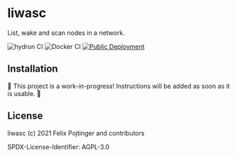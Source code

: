 # liwasc

List, wake and scan nodes in a network.

![hydrun CI](https://github.com/pojntfx/liwasc/workflows/hydrun%20CI/badge.svg)
![Docker CI](https://github.com/pojntfx/liwasc/workflows/Docker%20CI/badge.svg)
[![Public Deployment](https://img.shields.io/badge/Public%20Deployment-pojntfx.github.io/liwasc-blueviolet)](https://pojntfx.github.io/liwasc/)

## Installation

🚧 This project is a work-in-progress! Instructions will be added as soon as it is usable. 🚧

## License

liwasc (c) 2021 Felix Pojtinger and contributors

SPDX-License-Identifier: AGPL-3.0
